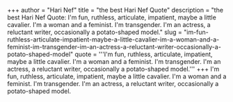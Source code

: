 +++
author = "Hari Nef"
title = "the best Hari Nef Quote"
description = "the best Hari Nef Quote: I'm fun, ruthless, articulate, impatient, maybe a little cavalier. I'm a woman and a feminist. I'm transgender. I'm an actress, a reluctant writer, occasionally a potato-shaped model."
slug = "im-fun-ruthless-articulate-impatient-maybe-a-little-cavalier-im-a-woman-and-a-feminist-im-transgender-im-an-actress-a-reluctant-writer-occasionally-a-potato-shaped-model"
quote = '''I'm fun, ruthless, articulate, impatient, maybe a little cavalier. I'm a woman and a feminist. I'm transgender. I'm an actress, a reluctant writer, occasionally a potato-shaped model.'''
+++
I'm fun, ruthless, articulate, impatient, maybe a little cavalier. I'm a woman and a feminist. I'm transgender. I'm an actress, a reluctant writer, occasionally a potato-shaped model.
